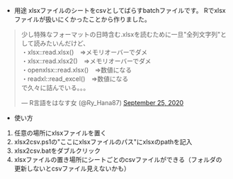 - 用途
xlsxファイルのシートをcsvとしてばらすbatchファイルです。
Rでxlsxファイルが扱いにくかったことから作りました。

<blockquote class="twitter-tweet"><p lang="ja" dir="ltr">少し特殊なフォーマットの日時含む.xlsxを読むために一旦&quot;全列文字列&quot;として読みたいんだけど、<br>・xlsx::read.xlsx()　⇒メモリオーバーでダメ<br>・xlsx::read.xlsx2()　⇒メモリオーバーでダメ<br>・openxlsx::read.xlsx()　⇒数値になる<br>・readxl::read_excel()　⇒数値になる<br>で久々に詰んでいる。。。</p>&mdash; R言語をはなす女 (@Ry_Hana87) <a href="https://twitter.com/Ry_Hana87/status/1309502187060387840?ref_src=twsrc%5Etfw">September 25, 2020</a></blockquote> <script async src="https://platform.twitter.com/widgets.js" charset="utf-8"></script>

- 使い方
1. 任意の場所にxlsxファイルを置く
2. xlsx2csv.ps1の"ここにxlsxファイルのパス"にxlsxのpathを記入
3. xlsx2csv.batをダブルクリック
4. xlsxファイルの置き場所にシートごとのcsvファイルができる（フォルダの更新しないとcsvファイル見えないかも）
